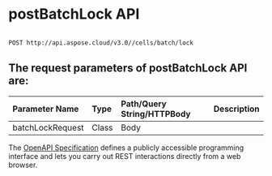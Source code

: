 # **postBatchLock API**

 

```bash

POST http://api.aspose.cloud/v3.0//cells/batch/lock

```

## The request parameters of **postBatchLock** API are: 

| Parameter Name | Type | Path/Query String/HTTPBody | Description | 
| :- | :- | :- |:- | 
|batchLockRequest|Class|Body||


The [OpenAPI Specification](https://reference.aspose.cloud/cells/#/BatchController/PostBatchLock) defines a publicly accessible programming interface and lets you carry out REST interactions directly from a web browser.
